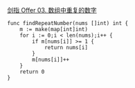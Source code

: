[剑指 Offer 03. 数组中重复的数字](https://leetcode-cn.com/problems/shu-zu-zhong-zhong-fu-de-shu-zi-lcof/)
```golang
func findRepeatNumber(nums []int) int {
    m := make(map[int]int)
    for i := 0;i < len(nums);i++ {
        if m[nums[i]] >= 1 {
            return nums[i]
        }
        m[nums[i]]++
    }
    return 0
}
```

